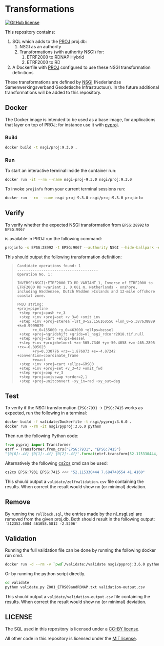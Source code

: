# Transformations

[![GitHub
license](https://img.shields.io/github/license/GeodetischeInfrastructuur/Transformations)](https://github.com/GeodetischeInfrastructuur/Transformations/blob/master/LICENSE)

This repository contains:

1. SQL which adds to the [PROJ](https://proj.org/en/9.3/) proj.db:
      1. NSGI as an authority
      2. Transformations (with authority NSGI) for:
            1. ETRF2000 to RDNAP Hybrid
            2. ETRF2000 to RD
2. A Dockerfile with [PROJ](https://proj.org/en/9.3/) configured to use these
   NSGI transformation definitions

These transformations are defined by [NSGI](https://www.nsgi.nl/) (Nederlandse
Samenwerkingsverband Geodetische Infrastructuur). In the future additional
transformations will be added to this repository.

## Docker

The Docker image is intended to be used as a base image, for applications that
layer on top of PROJ; for instance use it with
[pyproj](https://pyproj4.github.io/pyproj/stable/index.html).

### Build

```bash
docker build -t nsgi/proj:9.3.0 .
```

### Run

To start an interactive terminal inside the container run:

```bash
docker run -it --rm --name nsgi-proj-9.3.0 nsgi/proj:9.3.0
```

To invoke `projinfo` from your current terminal sessions run:

```bash
docker run --rm --name nsgi-proj-9.3.0 nsgi/proj:9.3.0 projinfo
```

## Verify

To verify whether the expected NSGI transformation from `EPSG:28992` to
`EPSG:9067`

is available in PROJ run the following command:

```bash
projinfo -s EPSG:28992 -t EPSG:9067 --authority NSGI --hide-ballpark -o PROJ
```

This should output the following transformation definition:

>```text
>Candidate operations found: 1
>-------------------------------------
>Operation No. 1:
>
>INVERSE(NSGI):ETRF2000_TO_RD_VARIANT_1, Inverse of ETRF2000 to ETRF2000 RD >variant 1, 0.001 m, Netherlands - onshore, including Waddenzee, Dutch Wadden >Islands and 12-mile offshore coastal zone.
>
>PROJ string:
>+proj=pipeline
>  +step +proj=push +v_3
>  +step +inv +proj=set +v_3=0 +omit_inv
>  +step +inv +proj=sterea +lat_0=52.156160556 +lon_0=5.387638889 +k=0.9999079
>        +x_0=155000 +y_0=463000 +ellps=bessel
>  +step +proj=hgridshift +grids=nl_nsgi_rdcorr2018.tif,null
>  +step +proj=cart +ellps=bessel
>  +step +inv +proj=helmert +x=-565.7346 +y=-50.4058 +z=-465.2895 +rx=-0.395023
>        +ry=0.330776 +rz=-1.876073 +s=-4.07242 +convention=coordinate_frame
>        +exact
>  +step +inv +proj=cart +ellps=GRS80
>  +step +inv +proj=set +v_3=43 +omit_fwd
>  +step +proj=pop +v_3
>  +step +proj=axisswap +order=2,1
>  +step +proj=unitconvert +xy_in=rad +xy_out=deg
>```

## Test

To verify if the NSGI transformation `EPSG:7931` -> `EPSG:7415` works as
expected, run the following in a terminal:

```bash
docker build -f validate/Dockerfile -t nsgi/pyproj:3.6.0 .
docker run --rm -it nsgi/pyproj:3.6.0 python
```

Then run the following Python code:

```python
from pyproj import Transformer
etrf = Transformer.from_crs("EPSG:7931", "EPSG:7415")
"{0[0]:.4f} {0[1]:.4f} {0[2]:.4f}".format(etrf.transform(52.115330444, 7.684748554, 41.4160))
```

Alternatively the following [cs2cs](https://proj.org/en/9.3/apps/cs2cs.html) cmd
can be used:

```bash
cs2cs EPSG:7931 EPSG:7415 <<< "52.115330444 7.684748554 41.4160"
```

This should output a `validate/zelfvalidation.csv` file containing the results.
When correct the result would show no (or minimal) deviation.

## Remove

By running the `rollback.sql`, the entries made by the nl_nsgi.sql are removed
from the given proj.db.
Both should result in the following output: `'312352.6004 461058.5812 -2.5206'`

## Validation

Running the full validation file can be done by running the following docker run
cmd.

```bash
docker run -d --rm -v `pwd`/validate:/validate nsgi/pyproj:3.6.0 python ./validate/validate.py ./validate/Z001_ETRS89andRDNAP.txt ./validate/validation-output.csv
```

Or by running the python script directly.

```bash
cd validate
python validate.py Z001_ETRS89andRDNAP.txt validation-output.csv
```

This should output a `validate/validation-output.csv` file containing the
results. When correct the result would show no (or minimal) deviation.

## LICENSE

The SQL used in this repository is licensed under a [CC-BY license](./LICENSE).

All other code in this repository is licensed under the [MIT
license](./LICENSE-CODE).
